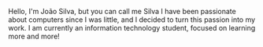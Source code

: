 Hello, I'm João Silva, but you can call me Silva
I have been passionate about computers since I was little, and I decided to turn this passion into my work.
I am currently an information technology student, focused on learning more and more!
